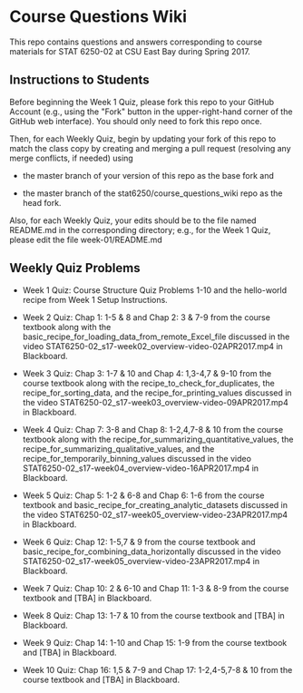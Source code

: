 # Course Questions Wiki

This repo contains questions and answers corresponding to course materials for STAT 6250-02 at CSU East Bay during Spring 2017.

## Instructions to Students

Before beginning the Week 1 Quiz, please fork this repo to your GitHub Account (e.g., using the "Fork" button in the upper-right-hand corner of the GitHub web interface). You should only need to fork this repo once.

Then, for each Weekly Quiz, begin by updating your fork of this repo to match the class copy by creating and merging a pull request (resolving any merge conflicts, if needed) using

- the master branch of your version of this repo as the base fork and

- the master branch of the stat6250/course_questions_wiki repo as the head fork.

Also, for each Weekly Quiz, your edits should be to the file named README.md in the corresponding directory; e.g., for the Week 1 Quiz, please edit the file week-01/README.md

## Weekly Quiz Problems

- Week 1 Quiz: Course Structure Quiz Problems 1-10 and the hello-world recipe from Week 1 Setup Instructions.

- Week 2 Quiz: Chap 1: 1-5 & 8 and Chap 2: 3 & 7-9 from the course textbook along with the basic_recipe_for_loading_data_from_remote_Excel_file discussed in the video STAT6250-02_s17-week02_overview-video-02APR2017.mp4 in Blackboard.

- Week 3 Quiz: Chap 3: 1-7 & 10 and Chap 4: 1,3-4,7 & 9-10 from the course textbook along with the recipe_to_check_for_duplicates, the recipe_for_sorting_data, and the recipe_for_printing_values discussed in the video STAT6250-02_s17-week03_overview-video-09APR2017.mp4 in Blackboard.

- Week 4 Quiz: Chap 7: 3-8 and Chap 8: 1-2,4,7-8 & 10 from the course textbook along with the recipe_for_summarizing_quantitative_values, the recipe_for_summarizing_qualitative_values, and the recipe_for_temporarily_binning_values discussed in the video STAT6250-02_s17-week04_overview-video-16APR2017.mp4 in Blackboard.

- Week 5 Quiz: Chap 5: 1-2 & 6-8 and Chap 6: 1-6 from the course textbook and basic_recipe_for_creating_analytic_datasets discussed in the video STAT6250-02_s17-week05_overview-video-23APR2017.mp4 in Blackboard.

- Week 6 Quiz: Chap 12: 1-5,7 & 9 from the course textbook and basic_recipe_for_combining_data_horizontally discussed in the video STAT6250-02_s17-week05_overview-video-23APR2017.mp4 in Blackboard.

- Week 7 Quiz: Chap 10: 2 & 6-10 and Chap 11: 1-3 & 8-9 from the course textbook and [TBA] in Blackboard.

- Week 8 Quiz: Chap 13: 1-7 & 10 from the course textbook and [TBA] in Blackboard.

- Week 9 Quiz: Chap 14: 1-10 and Chap 15: 1-9 from the course textbook and [TBA] in Blackboard.

- Week 10 Quiz: Chap 16: 1,5 & 7-9 and Chap 17: 1-2,4-5,7-8 & 10 from the course textbook and [TBA] in Blackboard.
